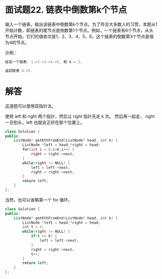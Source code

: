 # 面试题22. 链表中倒数第k个节点

输入一个链表，输出该链表中倒数第k个节点。为了符合大多数人的习惯，本题从1开始计数，即链表的尾节点是倒数第1个节点。例如，一个链表有6个节点，从头节点开始，它们的值依次是1、2、3、4、5、6。这个链表的倒数第3个节点是值为4的节点。

 

示例：
```C++
给定一个链表: 1->2->3->4->5, 和 k = 2.

返回链表 4->5.
```

# 解答

这道题可以使用双指针法。

使用 left 和 right 两个指针，然后让 right 指针先走 k 次。
然后再一起走， right 一旦到头，left 也就会正好在那个位置上。
```C++
class Solution {
public:
    ListNode* getKthFromEnd(ListNode* head, int k) {
        ListNode *left = head,*right = head;
        for(int i = 0;i<k;i++) {
            right = right->next;
        }
        while(right != NULL) {
            left = left->next;
            right = right->next;
        }
        return left;
    }
};
```

当然，也可以省略第一个 for 循环。
```C++
class Solution {
public:
    ListNode* getKthFromEnd(ListNode* head, int k) {
        ListNode *left = head,*right = head;
        int t = 0;
        while(right != NULL) {
            if(t >= k) {
                left = left->next;
            }            
            right = right->next;
            t++;
        }
        return left;
    }
};
```